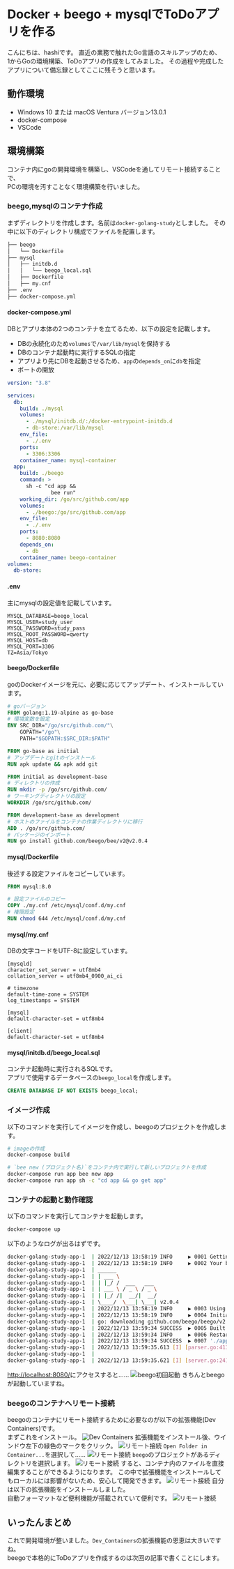 # Docker + beego + mysqlでToDoアプリを作る

こんにちは、hashiです。
直近の業務で触れたGo言語のスキルアップのため、  
1からGoの環境構築、ToDoアプリの作成をしてみました。
その過程や完成したアプリについて備忘録としてここに残そうと思います。

## 動作環境

- Windows 10 または macOS Ventura バージョン13.0.1
- docker-compose
- VSCode

## 環境構築

コンテナ内にgoの開発環境を構築し、VSCodeを通してリモート接続することで、  
PCの環境を汚すことなく環境構築を行いました。

### beego,mysqlのコンテナ作成

まずディレクトリを作成します。名前は`docker-golang-study`としました。
その中に以下のディレクトリ構成でファイルを配置します。

```sh
├── beego
│   └── Dockerfile
├── mysql
│   ├── initdb.d
│   │   └── beego_local.sql
│   ├── Dockerfile
│   ├── my.cnf
├── .env
├── docker-compose.yml
```

#### docker-compose.yml

DBとアプリ本体の2つのコンテナを立てるため、以下の設定を記載します。  

- DBの永続化のため`volumes`で`/var/lib/mysql`を保持する
- DBのコンテナ起動時に実行するSQLの指定
- アプリより先にDBを起動させるため、`app`の`depends_on`に`db`を指定
- ポートの開放

```yaml
version: "3.8"

services:
  db:
    build: ./mysql
    volumes:
      - ./mysql/initdb.d/:/docker-entrypoint-initdb.d
      - db-store:/var/lib/mysql
    env_file:
      - ./.env
    ports:
      - 3306:3306
    container_name: mysql-container
  app:
    build: ./beego
    command: >
      sh -c "cd app &&
              bee run"
    working_dir: /go/src/github.com/app
    volumes:
      - ./beego:/go/src/github.com/app
    env_file:
      - ./.env
    ports:
      - 8080:8080
    depends_on:
      - db
    container_name: beego-container
volumes:
  db-store:
```

#### .env

主にmysqlの設定値を記載しています。

```text
MYSQL_DATABASE=beego_local
MYSQL_USER=study_user
MYSQL_PASSWORD=study_pass
MYSQL_ROOT_PASSWORD=qwerty
MYSQL_HOST=db
MYSQL_PORT=3306
TZ=Asia/Tokyo
```

#### beego/Dockerfile

goのDockerイメージを元に、必要に応じてアップデート、インストールしています。

```Dockerfile
# goバージョン
FROM golang:1.19-alpine as go-base
# 環境変数を設定
ENV SRC_DIR="/go/src/github.com/"\
    GOPATH="/go"\
    PATH="$GOPATH:$SRC_DIR:$PATH"

FROM go-base as initial
# アップデートとgitのインストール
RUN apk update && apk add git

FROM initial as development-base
# ディレクトリの作成
RUN mkdir -p /go/src/github.com/
# ワーキングディレクトリの設定
WORKDIR /go/src/github.com/

FROM development-base as development
# ホストのファイルをコンテナの作業ディレクトリに移行
ADD . /go/src/github.com/
# パッケージのインポート
RUN go install github.com/beego/bee/v2@v2.0.4
```

#### mysql/Dockerfile

後述する設定ファイルをコピーしています。

```Dockerfile
FROM mysql:8.0

# 設定ファイルのコピー
COPY ./my.cnf /etc/mysql/conf.d/my.cnf
# 権限設定
RUN chmod 644 /etc/mysql/conf.d/my.cnf
```

#### mysql/my.cnf

DBの文字コードをUTF-8に設定しています。

```text
[mysqld]
character_set_server = utf8mb4
collation_server = utf8mb4_0900_ai_ci

# timezone
default-time-zone = SYSTEM
log_timestamps = SYSTEM

[mysql]
default-character-set = utf8mb4

[client]
default-character-set = utf8mb4
```

#### mysql/initdb.d/beego_local.sql

コンテナ起動時に実行されるSQLです。  
アプリで使用するデータベースの`beego_local`を作成します。

```sql
CREATE DATABASE IF NOT EXISTS beego_local;
```

### イメージ作成

以下のコマンドを実行してイメージを作成し、beegoのプロジェクトを作成します。

```sh
# imageの作成
docker-compose build

# `bee new (プロジェクト名)`をコンテナ内で実行して新しいプロジェクトを作成
docker-compose run app bee new app
docker-compose run app sh -c "cd app && go get app"
```

### コンテナの起動と動作確認

以下のコマンドを実行してコンテナを起動します。

```sh
docker-compose up
```

以下のようなログが出るはずです。

```sh
docker-golang-study-app-1  | 2022/12/13 13:58:19 INFO     ▶ 0001 Getting bee latest version...
docker-golang-study-app-1  | 2022/12/13 13:58:19 INFO     ▶ 0002 Your bee are up to date
docker-golang-study-app-1  | ______
docker-golang-study-app-1  | | ___ \
docker-golang-study-app-1  | | |_/ /  ___   ___
docker-golang-study-app-1  | | ___ \ / _ \ / _ \
docker-golang-study-app-1  | | |_/ /|  __/|  __/
docker-golang-study-app-1  | \____/  \___| \___| v2.0.4
docker-golang-study-app-1  | 2022/12/13 13:58:19 INFO     ▶ 0003 Using 'app' as 'appname'
docker-golang-study-app-1  | 2022/12/13 13:58:19 INFO     ▶ 0004 Initializing watcher...
docker-golang-study-app-1  | go: downloading github.com/beego/beego/v2 v2.0.1
docker-golang-study-app-1  | 2022/12/13 13:59:34 SUCCESS  ▶ 0005 Built Successfully!
docker-golang-study-app-1  | 2022/12/13 13:59:34 INFO     ▶ 0006 Restarting 'app'...
docker-golang-study-app-1  | 2022/12/13 13:59:34 SUCCESS  ▶ 0007 './app' is running...
docker-golang-study-app-1  | 2022/12/13 13:59:35.613 [I] [parser.go:413]  generate router from comments
docker-golang-study-app-1  | 
docker-golang-study-app-1  | 2022/12/13 13:59:35.621 [I] [server.go:241]  http server Running on http://:8080
```

<http://localhost:8080/>にアクセスすると……
![beego初回起動](./image/beegoインストール直後.png)
きちんとbeegoが起動していますね。

### beegoのコンテナへリモート接続

beegoのコンテナにリモート接続するために必要なのが以下の拡張機能(Dev Containers)です。  
まずこれをインストール。
![Dev Containers](./image/拡張機能_Dev_Containers.png)
拡張機能をインストール後、ウインドウ左下の緑色のマークをクリック。
![リモート接続](./image/リモート接続1.png)
`Open Folder in Container...`を選択して……
![リモート接続](./image/リモート接続2.png)
`beego`のプロジェクトがあるディレクトリを選択します。
![リモート接続](./image/リモート接続3.png)
すると、コンテナ内のファイルを直接編集することができるようになります。
この中で拡張機能をインストールしてもローカルには影響がないため、安心して開発できます。
![リモート接続](./image/リモート接続4.png)
自分は以下の拡張機能をインストールしました。  
自動フォーマットなど便利機能が搭載されていて便利です。
![リモート接続](./image/リモート接続5.png)

## いったんまとめ

これで開発環境が整いました。`Dev_Containers`の拡張機能の恩恵は大きいですね。  
beegoで本格的にToDoアプリを作成するのは次回の記事で書くことにします。

